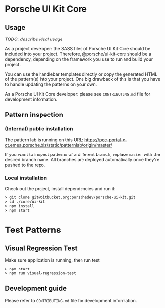 # Porsche UI Kit Core

## Usage

_TODO: describe ideal usage_

As a project developer: the SASS files of Porsche UI Kit Core should be included into your project. Therefore, @porsche/ui-kit-core should be a dependency, depending on the framework you use to run and build your project.

You can use the handlebar templates directly or copy the generated HTML of the pattern(s) into your project.  One big drawback of this is that you have to handle updating the patterns on your own.

As a Porsche UI Kit Core developer: please see `CONTRIBUTING.md` file for development information.

## Pattern inspection

### (Internal) public installation

The pattern lab is running on this URL: https://pcc-portal-e-ct.emea.porsche.biz/static/patternlab/origin/master/

If you want to inspect patterns of a different branch, replace `master` with the desired branch name.  All branches are deployed automatically once they're pushed to the repo.

### Local installation

Check out the project, install dependencies and run it:

```
> git clone git@bitbucket.org:porschedev/porsche-ui-kit.git
> cd ./core/ui-kit
> npm install
> npm start
```

# Test Patterns
## Visual Regression Test

Make sure application is running, then run test
```
> npm start
> npm run visual-regression-test
```

## Development guide

Please refer to `CONTRIBUTING.md` file for development information.
